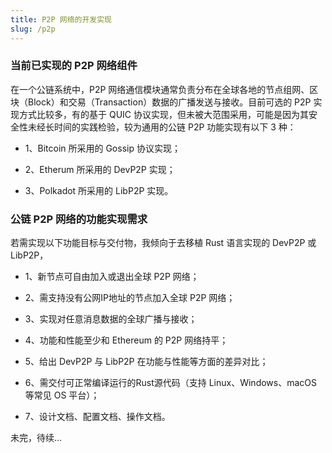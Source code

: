 ```yaml
---
title: P2P 网络的开发实现
slug: /p2p
---
```


### 当前已实现的 P2P 网络组件

在一个公链系统中，P2P 网络通信模块通常负责分布在全球各地的节点组网、区块（Block）和交易（Transaction）数据的广播发送与接收。目前可选的 P2P 实现方式比较多，有的基于 QUIC 协议实现，但未被大范围采用，可能是因为其安全性未经长时间的实践检验，较为通用的公链 P2P 功能实现有以下 3 种：

- 1、Bitcoin 所采用的 Gossip 协议实现；

- 2、Etherum 所采用的 DevP2P 实现；

- 3、Polkadot 所采用的 LibP2P 实现。

### 公链 P2P 网络的功能实现需求

若需实现以下功能目标与交付物，我倾向于去移植 Rust 语言实现的 DevP2P 或 LibP2P，

- 1、新节点可自由加入或退出全球 P2P 网络；

- 2、需支持没有公网IP地址的节点加入全球 P2P 网络；

- 3、实现对任意消息数据的全球广播与接收；

- 4、功能和性能至少和 Ethereum 的 P2P 网络持平；

- 5、给出 DevP2P 与 LibP2P 在功能与性能等方面的差异对比；

- 6、需交付可正常编译运行的Rust源代码（支持 Linux、Windows、macOS 等常见 OS 平台）；

- 7、设计文档、配置文档、操作文档。

未完，待续...
